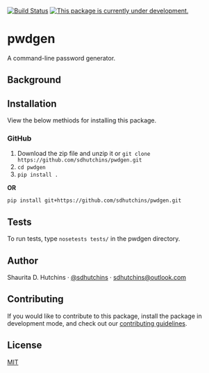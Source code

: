 [![Build Status](https://travis-ci.com/sdhutchins/pwdgen.svg?branch=master)](https://travis-ci.com/sdhutchins/pwdgen)
[![This package is currently under development.](https://img.shields.io/badge/under-development-orange.svg)](https://github.com/sdhutchins/pwdgen)

# pwdgen

A command-line password generator.

## Background

## Installation

View the below methiods for installing this package.

### GitHub

1.  Download the zip file and unzip it or `git clone
    https://github.com/sdhutchins/pwdgen.git`
2.  `cd pwdgen`
3.  `pip install .`

**OR**

`pip install git+https://github.com/sdhutchins/pwdgen.git`

## Tests

To run tests, type `nosetests tests/` in the
pwdgen directory.

## Author

Shaurita D. Hutchins · [@sdhutchins](https://github.com/sdhutchins)
    · [sdhutchins@outlook.com](mailto:sdhutchins@outlook.com)

## Contributing

If you would like to contribute to this package, install the package in
development mode, and check out our [contributing
guidelines](https://github.com/sdhutchins/pwdgen/blob/master/CONTRIBUTING.rst).

## License

[MIT](https://github.com/sdhutchins/pwdgen/blob/master/LICENSE)
